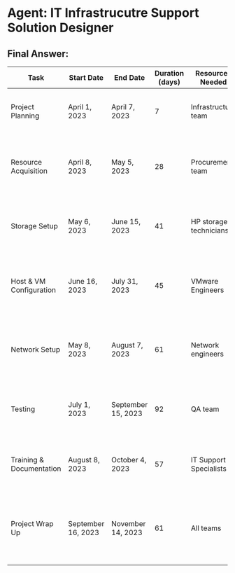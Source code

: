 # Agent: IT Infrastrucutre Support Solution Designer
## Final Answer:
| Task                        | Start Date   | End Date    | Duration (days) | Resources Needed            | Notes |
|-----------------------------|--------------|-------------|-----------------|-----------------------------|-------|
| Project Planning           | April 1, 2023 | April 7, 2023  | 7               | Infrastructure team         | Initial planning and requirement gathering phase. |
| Resource Acquisition        | April 8, 2023 | May 5, 2023   | 28              | Procurement team            | Acquire necessary hardware for the physical hosts and network devices.       |
| Storage Setup               | May 6, 2023  | June 15, 2023 | 41              | HP storage technicians      | Setting up of all required HP storages across different regions.     |
| Host & VM Configuration    | June 16, 2023| July 31, 2023 | 45              | VMware Engineers            | Installing necessary software and configuring the virtual machines on each host.   |
| Network Setup               | May 8, 2023  | August 7, 2023 | 61              | Network engineers           | Setting up network devices across all regions and ensuring connectivity.    |
| Testing                     | July 1, 2023 | September 15, 2023|92            | QA team                     | Verifying the system's functionality under SLA requirements of 90%.       |
| Training & Documentation   | August 8, 2023 | October 4, 2023 | 57              | IT Support Specialists      | Creating guides and training end-users on managing VMs.                |
| Project Wrap Up             | September 16, 2023| November 14, 2023 | 61          | All teams                   | Final wrap up including project review and addressing any potential issues post deployment.       |